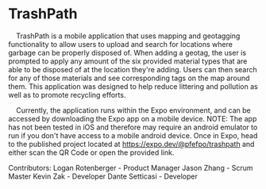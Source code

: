 # TrashPath

    TrashPath is a mobile application that uses mapping and geotagging functionality to allow users to upload and search for locations where garbage can be properly disposed of. When adding a geotag, the user is prompted to apply any amount of the six provided material types that are able to be disposed of at the location they're adding. Users can then search for any of those materials and see corresponding tags on the map around them. This application was designed to help reduce littering and pollution as well as to promote recycling efforts.



    Currently, the application runs within the Expo environment, and can be accessed by downloading the Expo app on a mobile device. NOTE: The app has not been tested in iOS and therefore may require an android emulator to run if you don't have access to a mobile android device. Once in Expo, head to the published project located at https://expo.dev/@pfefpo/trashpath and either scan the QR Code or open the provided link. 



Contributors: 
Logan Rotenberger - Product Manager
Jason Zhang - Scrum Master
Kevin Zak - Developer
Dante Setticasi - Developer